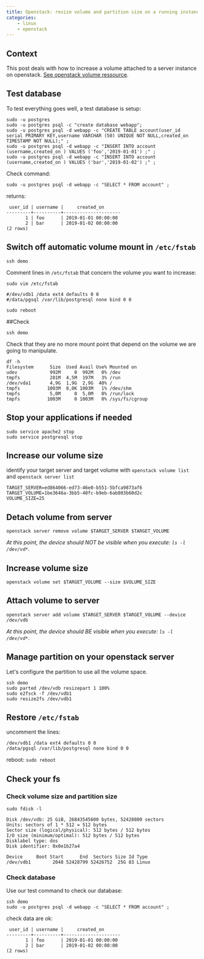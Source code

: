 ```yaml
---
title: Openstack: resize volume and partition size on a running instance
categories:
    - linux
    - openstack
---
```


## Context
This post deals with how to increase a volume attached to a server instance on openstack. [See openstack volume ressource](https://docs.openstack.org/cinder/rocky/cli/cli-manage-volumes.html#).

## Test database

To test everything goes well, a test database is setup:

	sudo -u postgres
	sudo -u postgres psql -c "create database webapp";
	sudo -u postgres psql -d webapp -c "CREATE TABLE account(user_id serial PRIMARY KEY,username VARCHAR (50) UNIQUE NOT NULL,created_on TIMESTAMP NOT NULL);" ;
	sudo -u postgres psql -d webapp -c "INSERT INTO account (username,created_on ) VALUES ('foo','2019-01-01') ;" ;
	sudo -u postgres psql -d webapp -c "INSERT INTO account (username,created_on ) VALUES ('bar','2019-01-02') ;" ;

Check command:
	
	sudo -u postgres psql -d webapp -c "SELECT * FROM account" ;

returns:

     user_id | username |     created_on      
    ---------+----------+---------------------
           1 | foo      | 2019-01-01 00:00:00
           2 | bar      | 2019-01-02 00:00:00
    (2 rows)

## Switch off automatic volume mount in `/etc/fstab `

    ssh demo

Comment lines in `/etc/fstab` that concern the volume you want to increase: 

    sudo vim /etc/fstab 

    #/dev/vdb1 /data ext4 defaults 0 0
    #/data/pgsql /var/lib/postgresql none bind 0 0

    sudo reboot

##Check 

    ssh demo

Check that they are no more mount point that depend on the volume we are going to manipulate.
    
    df -h
    Filesystem      Size  Used Avail Use% Mounted on
    udev            992M     0  992M   0% /dev
    tmpfs           201M  4,5M  197M   3% /run
    /dev/vda1       4,9G  1,9G  2,9G  40% /
    tmpfs          1003M  8,0K 1003M   1% /dev/shm
    tmpfs           5,0M     0  5,0M   0% /run/lock
    tmpfs          1003M     0 1003M   0% /sys/fs/cgroup
    
## Stop your applications if needed

	sudo service apache2 stop
	sudo service postgresql stop

## Increase our volume size

identify your target server and target volume with `openstack volume list` and `openstack server list`

    TARGET_SERVER=ed864066-ed73-46e0-b551-5bfca9873af6
    TARGET_VOLUME=1be3646a-3bb5-40fc-b9eb-6ab803b60d2c
    VOLUME_SIZE=25

## Detach volume from server
   
    openstack server remove volume $TARGET_SERVER $TARGET_VOLUME
    
*At this point, the device should NOT be visible when you execute: `ls -l /dev/vd*`*.    

## Increase volume size
   
    openstack volume set $TARGET_VOLUME --size $VOLUME_SIZE

## Attach volume to server

    openstack server add volume $TARGET_SERVER $TARGET_VOLUME --device /dev/vdb

*At this point, the device should BE visible when you execute: `ls -l /dev/vd*`*.    

## Manage partition on your openstack server

Let's configure the partition to use all the volume space.

	ssh demo
	sudo parted /dev/vdb resizepart 1 100%
	sudo e2fsck -f /dev/vdb1
	sudo resize2fs /dev/vdb1

## Restore `/etc/fstab`

uncomment the lines:

    /dev/vdb1 /data ext4 defaults 0 0
    /data/pgsql /var/lib/postgresql none bind 0 0

reboot: `sudo reboot`
	
## Check your fs

### Check volume size and partition size

	sudo fdisk -l
	
	Disk /dev/vdb: 25 GiB, 26843545600 bytes, 52428800 sectors
    Units: sectors of 1 * 512 = 512 bytes
    Sector size (logical/physical): 512 bytes / 512 bytes
    I/O size (minimum/optimal): 512 bytes / 512 bytes
    Disklabel type: dos
    Disk identifier: 0x0e1b27a4
    
    Device     Boot Start      End  Sectors Size Id Type
    /dev/vdb1        2048 52428799 52426752  25G 83 Linux


### Check database

Use our test command to check our database:
    
    ssh demo
	sudo -u postgres psql -d webapp -c "SELECT * FROM account" ;

check data are ok:

     user_id | username |     created_on      
    ---------+----------+---------------------
           1 | foo      | 2019-01-01 00:00:00
           2 | bar      | 2019-01-02 00:00:00
    (2 rows)